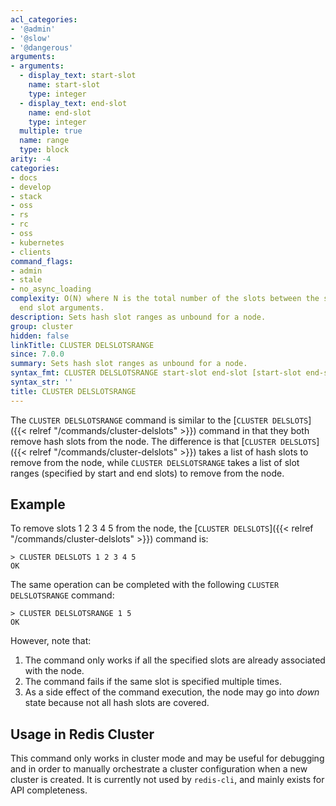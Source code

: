 ```yaml
---
acl_categories:
- '@admin'
- '@slow'
- '@dangerous'
arguments:
- arguments:
  - display_text: start-slot
    name: start-slot
    type: integer
  - display_text: end-slot
    name: end-slot
    type: integer
  multiple: true
  name: range
  type: block
arity: -4
categories:
- docs
- develop
- stack
- oss
- rs
- rc
- oss
- kubernetes
- clients
command_flags:
- admin
- stale
- no_async_loading
complexity: O(N) where N is the total number of the slots between the start slot and
  end slot arguments.
description: Sets hash slot ranges as unbound for a node.
group: cluster
hidden: false
linkTitle: CLUSTER DELSLOTSRANGE
since: 7.0.0
summary: Sets hash slot ranges as unbound for a node.
syntax_fmt: CLUSTER DELSLOTSRANGE start-slot end-slot [start-slot end-slot ...]
syntax_str: ''
title: CLUSTER DELSLOTSRANGE
---
```

The `CLUSTER DELSLOTSRANGE` command is similar to the [`CLUSTER DELSLOTS`]({{< relref "/commands/cluster-delslots" >}}) command in that they both remove hash slots from the node.
The difference is that [`CLUSTER DELSLOTS`]({{< relref "/commands/cluster-delslots" >}}) takes a list of hash slots to remove from the node, while `CLUSTER DELSLOTSRANGE` takes a list of slot ranges (specified by start and end slots) to remove from the node.

## Example

To remove slots 1 2 3 4 5 from the node, the [`CLUSTER DELSLOTS`]({{< relref "/commands/cluster-delslots" >}}) command is:

    > CLUSTER DELSLOTS 1 2 3 4 5
    OK

The same operation can be completed with the following `CLUSTER DELSLOTSRANGE` command:

    > CLUSTER DELSLOTSRANGE 1 5
    OK

However, note that:

1. The command only works if all the specified slots are already associated with the node.
2. The command fails if the same slot is specified multiple times.
3. As a side effect of the command execution, the node may go into *down* state because not all hash slots are covered.

## Usage in Redis Cluster

This command only works in cluster mode and may be useful for
debugging and in order to manually orchestrate a cluster configuration
when a new cluster is created. It is currently not used by `redis-cli`,
and mainly exists for API completeness.
